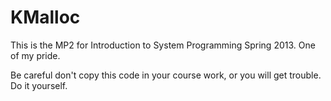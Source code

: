 KMalloc
=======

This is the MP2 for Introduction to System Programming Spring 2013. One of my pride.

Be careful don't copy this code in your course work, or you will get trouble. Do it yourself.
